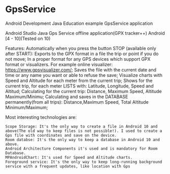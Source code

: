 # GpsService
Android Development Java Education example GpsService application

Android Studio Java Gps Service offline application(GPX tracker++) Android [4 - 10](Tested on 10)

Features:
    Automatically when you press the button STOP (available only after START):
      Exports to the GPX format in a file the trip or point if you do not move;
         In a proper format for any GPS devices which support GPX format or visualizers.
         For example online visualizer: https://www.gpsvisualizer.com/;
      Saves the file with the current date and time or any name you want or able to refuse the save;
      Visualize charts with Speed and Altitude for each meter from the current trip;
    Shows for the current trip, for each meter LISTS with: 
     Latitude, Longitude, Speed and Altitud;
    Calculating for the current trip: 
      Distance, Maximum Speed, Altitude Maximum/Minimu;
    Calculating and saves in the DATABASE permanently(from all trips): 
      Distance,Maximum Speed, Total Altitude Minimum/Maximum;

Most interesting technologies are:

    Scope Storage: It's the only way to create a file in Android 10 and above(The old way to keep files is not possible!). I used to create a Gps file with coordinates and save on the device.
    Room databse: It's the only way to keep a database in Android 10 and above.
    Android Architecture Components it's used and is mandatory for Room Database.
    MPAndroidChart: It's used for Speed and Altitude charts.
    Foreground service: It's the only way to keep long-running background service with a frequent updates, like location with Gps
